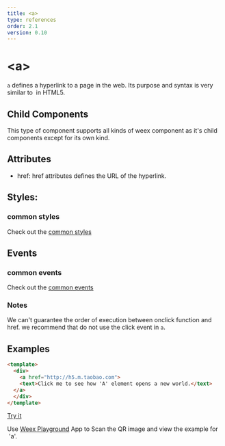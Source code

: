 ```yaml
---
title: <a>
type: references
order: 2.1
version: 0.10
---
```


# &lt;a&gt;

`a` defines a hyperlink to a page in the web. Its purpose and syntax is very similar to [<a>](https://developer.mozilla.org/en-US/docs/Web/HTML/Element/a) in HTML5.

## Child Components

This type of component supports all kinds of weex component as it's child components except for its own kind.

## Attributes

* href: href attributes defines the URL of the hyperlink.

## Styles:

### common styles

Check out the [common styles](../common-style.html)

## Events

### common events

Check out the [common events](../common-event.html)

### Notes

We can't guarantee the order of execution between onclick function and href. we recommend that do not use the click event in `a`.

## Examples

```html
<template>
  <div>
    <a href="http://h5.m.taobao.com">
    <text>Click me to see how 'A' element opens a new world.</text>
  </a>
  </div>
</template>
```

[Try it](http://dotwe.org/d99f6eb55aa501c836a195ec824cada0)

Use [Weex Playground](https://alibaba.github.io/weex/download.html) App to Scan the QR image and view the example for  'a'. 
